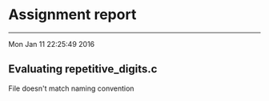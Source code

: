 # Assignment report
---
Mon Jan 11 22:25:49 2016

## Evaluating repetitive_digits.c

File doesn't match naming convention

